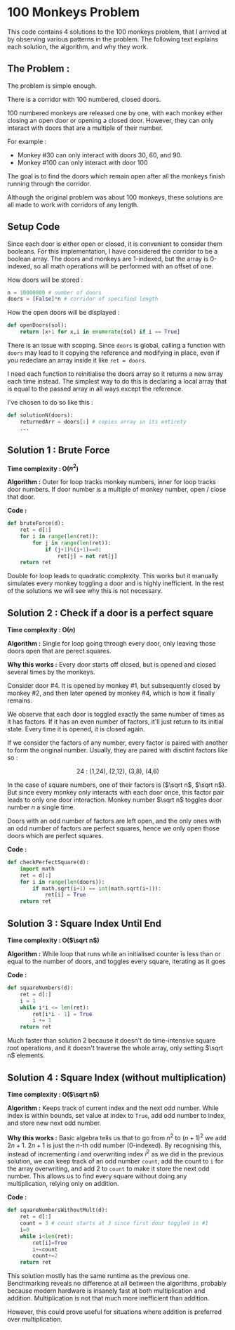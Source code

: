 # 100 Monkeys Problem

This code contains 4 solutions to the 100 monkeys problem, that I arrived at by observing various patterns in the problem. The following text explains each solution, the algorithm, and why they work.

## The Problem : 
The problem is simple enough. 

There is a corridor with 100 numbered, closed doors.

100 numbered monkeys are released one by one, with each monkey either closing an open door or opening a closed door. However, they can only interact with doors that are a multiple of their number.

For example : 
- Monkey #30 can only interact with doors 30, 60, and 90. 
- Monkey #100 can only interact with door 100

The goal is to find the doors which remain open after all the monkeys finish running through the corridor.

Although the original problem was about 100 monkeys, these solutions are all made to work with corridors of any length.

## Setup Code

Since each door is either open or closed, it is convenient to consider them booleans. For this implementation, I have considered the corridor to be a boolean array. The doors and monkeys are 1-indexed, but the array is 0-indexed, so all math operations will be performed with an offset of one.

How doors will be stored : 
```python
n = 10000000 # number of doors
doors = [False]*n # corridor of specified length
```

How the open doors will be displayed : 
```python
def openDoors(sol):
    return [x+1 for x,i in enumerate(sol) if i == True]
```

There is an issue with scoping. Since `doors` is global, calling a function with `doors` may lead to it copying the reference and modifying in place, even if you redeclare an array inside it like `ret = doors`. 

I need each function to reinitialise the doors array so it returns a new array each time instead. The simplest way to do this is declaring a local array that is equal to the passed array in all ways except the reference.

I've chosen to do so like this : 
```python
def solutionN(doors):
    returnedArr = doors[:] # copies array in its entirety
    ...
```

## Solution 1 : Brute Force
**Time complexity : O($n^2$)**

**Algorithm :** Outer for loop tracks monkey numbers, inner for loop tracks door numbers. If door number is a multiple of monkey number, open / close that door.

**Code :**
```python
def bruteForce(d):
    ret = d[:]
    for i in range(len(ret)):
        for j in range(len(ret)):
            if (j+1)%(i+1)==0:
                ret[j] = not ret[j]
    return ret
```

Double for loop leads to quadratic complexity. This works but it manually simulates every monkey toggling a door and is highly inefficient. In the rest of the solutions we will see why this is not necessary.

## Solution 2 : Check if a door is a perfect square
**Time complexity : O($n$)**

**Algorithm :** Single for loop going through every door, only leaving those doors open that are perect squares.

**Why this works :**
Every door starts off closed, but is opened and closed several times by the monkeys.

Consider door #4. It is opened by monkey #1, but subsequently closed by monkey #2, and then later opened by monkey #4, which is how it finally remains. 

We observe that each door is toggled exactly the same number of times as it has factors. If it has an even number of factors, it'll just return to its initial state. Every time it is opened, it is closed again.

If we consider the factors of any number, every factor is paired with another to form the original number. Usually, they are paired with disctint factors like so :

$$\text{24 : (1,24), (2,12), (3,8), (4,6)}$$

In the case of square numbers, one of their factors is ($\sqrt n$, $\sqrt n$). But since every monkey only interacts with each door once, this factor pair leads to only one door interaction. Monkey number $\sqrt n$ toggles door number $n$ a single time.

Doors with an odd number of factors are left open, and the only ones with an odd number of factors are perfect squares, hence we only open those doors which are perfect squares.

**Code :**
```python
def checkPerfectSquare(d):
    import math
    ret = d[:]
    for i in range(len(doors)):
        if math.sqrt(i+1) == int(math.sqrt(i+1)):
            ret[i] = True
    return ret
```

## Solution 3 : Square Index Until End
**Time complexity : O($\sqrt n$)**

**Algorithm :** While loop that runs while an initialised counter is less than or equal to the number of doors, and toggles every square, iterating as it goes

**Code :**
```python
def squareNumbers(d):
    ret = d[:]
    i = 1
    while i*i <= len(ret):
        ret[i*i - 1] = True
        i += 1
    return ret
```

Much faster than solution 2 because it doesn't do time-intensive square root operations, and it doesn't traverse the whole array, only setting $\sqrt n$ elements.

## Solution 4 : Square Index (without multiplication)
**Time complexity : O($\sqrt n$)**

**Algorithm :** Keeps track of current index and the next odd number. While index is within bounds, set value at index to `True`, add odd number to index, and store new next odd number.

**Why this works :** Basic algebra tells us that to go from $n^2$ to $(n+1)^2$ we add $2n+1$. $2n+1$ is just the $n$-th odd number (0-indexed). By recognising this, instead of incrementing $i$ and overwriting index $i^2$ as we did in the previous solution, we can keep track of an odd number `count`, add the count to `i` for the array overwriting, and add 2 to `count` to make it store the next odd number. This allows us to find every square without doing any multiplication, relying only on addition.

**Code :** 
```python
def squareNumbersWithoutMult(d):
    ret = d[:]
    count = 3 # count starts at 3 since first door toggled is #1
    i=0
    while i<len(ret):
        ret[i]=True
        i+=count
        count+=2
    return ret
```

This solution mostly has the same runtime as the previous one. Benchmarking reveals no difference at all between the algorithms, probably because modern hardware is insanely fast at both multiplication and addition. Multiplication is not that much more inefficient than addition.

However, this could prove useful for situations where addition is preferred over multiplication.
